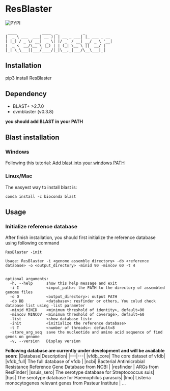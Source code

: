 # ResBlaster

![PYPI](https://img.shields.io/pypi/v/ResBlaster)

```
 ____           ____  _           _
|  _ \ ___  ___| __ )| | __ _ ___| |_ ___ _ __
| |_) / _ \/ __|  _ \| |/ _` / __| __/ _ \ '__|
|  _ <  __/\__ \ |_) | | (_| \__ \ ||  __/ |
|_| \_\___||___/____/|_|\__,_|___/\__\___|_|

```




## Installation
pip3 install ResBlaster

## Dependency
- BLAST+ >2.7.0
- cvmblaster (v0.3.8)

**you should add BLAST in your PATH**


## Blast installation
### Windows


Following this tutorial:
[Add blast into your windows PATH](http://82.157.185.121:22300/shares/BevQrP0j8EXn76p7CwfheA)

### Linux/Mac
The easyest way to install blast is:

```
conda install -c bioconda blast
```



## Usage

### Initialize reference database

After finish installation, you should first initialize the reference database using following command
```
ResBlaster -init
```



```
Usage: ResBlaster -i <genome assemble directory> -db <reference database> -o <output_directory> -minid 90 -mincov 60 -t 4


optional arguments:
  -h, --help      show this help message and exit
  -i I            <input_path>: the PATH to the directory of assembled genome files
  -o O            <output_directory>: output PATH
  -db DB          <database>: resfinder or others, You colud check database list using -list parameter
  -minid MINID    <minimum threshold of identity>, default=90
  -mincov MINCOV  <minimum threshold of coverage>, default=60
  -list           <show database list>
  -init           <initialize the reference database>
  -t T            <number of threads>: default=8
  -store_arg_seq  save the nucleotide and amino acid sequence of find genes on genome
  -v, --version   Display version
  ```


**Following database are currently under development and will be available soon:**
|Database|Description|
|---|---|
|vfdb_core| The core dataset of vfdb|
|vfdb_full| The full database of vfdb |
|ncbi| Bacterial Antimicrobial Resistance Reference Gene Database from NCBI |
|resfinder | ARGs from ResFinder|
|ssuis_sero| The serotype database for Streptococcus suis|
|hps| The serotype database for Haemophilus parasuis|
|lmo| Listeria monocytogenes relevant genes from Pasteur Institute |
...

